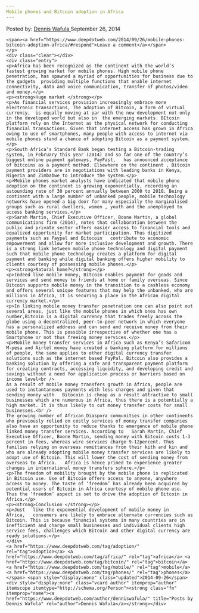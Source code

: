 ```yaml
---
Mobile phones and Bitcoin adoption in Africa
---
```

<article class="post-listing post-7149 post type-post status-publish format-standard has-post-thumbnail hentry  tag-adoption tag-africa tag-bitcoin tag-mobile tag-phones">
    <div class="post-inner">
        <span>Posted by: <a href="https://www.deepdotweb.com/author/denniswafula/" title="">Dennis Wafula </a></span>
    <span>September 26, 2014</span>
    
    <span><a href="https://www.deepdotweb.com/2014/09/26/mobile-phones-bitcoin-adoption-africa/#respond">Leave a comment</a></span>
    </p>
    <div class="clear"></div>
    <div class="entry">
    <p>Africa has been recognized as the continent with the world’s fastest growing market for mobile phones. High mobile phone penetration, has spawned a myriad of opportunities for business due to the gadgets  providing multiple functions that enable internet connectivity, data and voice communication, transfer of photos/video and money.</p>
    <p><strong>Huge market </strong></p>
    <p>As financial services provision increasingly embrace more electronic transactions, The adoption of Bitcoin, a form of virtual currency,  is equally moving at par with the new development not only in the developed world but also in  the emerging markets. BItcoin platform rely on the Internet as the physical network for conducting financial transactions. Given that internet access has grown in Africa owing to use of smartphones, many people with access to internet via mobile phones stand a chance of adopting Bitcoin as a payment system.</p>
    <p>South Africa’s Standard Bank began testing a Bitcoin-trading system, in February this year (2014) and so far one of the country’s biggest online payment gateways, PayFast,   has announced acceptance of bitcoins as a payment method. Elsewhere on the continent , Bitcoin payment providers are in negotiations with leading banks in Kenya, Nigeria and Zimbabwe to introduce the system.</p>
    <p>Mobile phones market analysts have indicated that mobile phone adoption on the continent is growing exponentially, recording an astounding rate of 30 percent annually between 2000 to 2010. Being a continent with a large number of unbanked people, mobile technology networks have opened a big door for many especially the marginalised groups such as rural dwellers, women , youth and the unemployed to access banking services.</p>
    <p>Sarah Martin, Chief Executive Officer, Boone Martin, a global communications firm (2014), notes that collaboration between the public and private sector offers easier access to financial tools and equalized opportunity for market participation. Thus digitized payments such as Paypal and Bitocoin   contribute to economic empowerment and allow for more inclusive development and growth. There is a strong link between mobile phone technology and digital payment   such that mobile phone technology creates a platform for digital payment and banking while digital banking offers higher mobility to clients courtesy of possessing mobile phones.</p>
    <p><strong>Natural home?</strong></p>
    <p>Indeed like mobile money, Bitcoin enables payment for goods and services and send money to friends at home or family overseas. Since Bitcoin supports mobile money in the transition to a cashless economy and offers several unique features that may help the unbanked, who are millions in Africa, it is securing a place in the African digital currency market.</p>
    <p>In linking mobile money transfer penetration one can also point out several areas, just like the mobile phones in which ones has own number,Bitcoin is a digital currency that trades freely across the globe using a decentralized, peer-to-peer network in which everyone has a personalized address and can send and receive money from their mobile phone. This is possible irrespective of whether one has a Smartphone or not thus freeing money services.</p>
    <p>Mobile money transfer services in Africa such as Kenya’s Safaricom M-pesa and Airtel money have created a banking platform for millions of people, the same applies to other digital currency transfer solutions such as the internet based PayPal. Bitcoin also provides a banking solution by offering a safe and transparent payment platform for creating contracts, accessing liquidity, and developing credit and savings without a need for application process or barriers based on income level<br />
    As a result of mobile money transfers growth in Africa, people are used to instantaneous payments with less charges and given that sending money with   Bitocoin is cheap as a result attractive to small businesses which are numerous in Africa, thus there is a potentially a high market. It is thus likely to cut money transfer costs for small businesses.<br />
    The growing number of African Diaspora communities in other continents who previously relied on costly services of money transfer companies also have an opportunity to reduce thanks to emergence of mobile phone linked money transfer services. According to   Sarah Martin, Chief Executive Officer, Boone Martin, sending money with Bitcoin costs 1-3 percent in fees, whereas wire services charge 9-12percent. Thus families relying on overseas remittances from their kith and kin and who are already adopting mobile money transfer services are likely to adopt use of Bitcoin. This will lower the cost of sending money from overseas to Africa.   Africa is hence primed to experience greater changes in international money transfers sphere.</p>
    <p>The freedom of mobility brought by the mobile phone is replicated in Bitcoin use. Use of Bitcoin offers access to anyone, anywhere access to money. The taste of ‘freedom’ has already been acquired by potential users of Bitcoin in Africa courtesy of mobile phone use. Thus the ‘freedom’ aspect is set to drive the adoption of Bitcoin in Africa.</p>
    <p><strong>Conclusion </strong></p>
    <p>Just   like the exponential development of mobile money in Africa,   consumers are likely to embrace alternate currencies such as Bitcoin. This is because financial systems in many countries are in inefficient and charge small businesses and individual clients high service fees, challenges which Bitcoin and other digital currency are ready solutions.</p>
    </div>
    <a href="https://www.deepdotweb.com/tag/adoption/" rel="tag">adoption</a> <a href="https://www.deepdotweb.com/tag/africa/" rel="tag">africa</a> <a href="https://www.deepdotweb.com/tag/bitcoin/" rel="tag">bitcoin</a> <a href="https://www.deepdotweb.com/tag/mobile/" rel="tag">mobile</a> <a href="https://www.deepdotweb.com/tag/phones/" rel="tag">phones</a></span> <span style="display:none" class="updated">2014-09-26</span>
    <div style="display:none" class="vcard author" itemprop="author" itemscope itemtype="http://schema.org/Person"><strong class="fn" itemprop="name"><a href="https://www.deepdotweb.com/author/denniswafula/" title="Posts by Dennis Wafula" rel="author">Dennis Wafula</a></strong></div>
    
